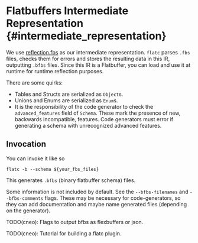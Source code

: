# Flatbuffers Intermediate Representation {#intermediate_representation}

We use [reflection.fbs](https://github.com/google/flatbuffers/blob/master/reflection/reflection.fbs)
as our intermediate representation. `flatc` parses `.fbs` files, checks them for
errors and stores the resulting data in this IR, outputting `.bfbs` files.
Since this IR is a Flatbuffer, you can load and use it at runtime for runtime
reflection purposes.

There are some quirks: 
- Tables and Structs are serialized as `Object`s.
- Unions and Enums are serialized as `Enum`s.
- It is the responsibility of the code generator to check the `advanced_features`
  field of `Schema`. These mark the presence of new, backwards incompatible, features.
  Code generators must error if generating a schema with unrecognized advanced features.


## Invocation 
You can invoke it like so
```{.sh}
flatc -b --schema ${your_fbs_files}
```
This generates `.bfbs` (binary flatbuffer schema) files.

Some information is not included by default. See the `--bfbs-filenames` and
`--bfbs-comments` flags. These may be necessary for code-generators, so they can
add documentation and maybe name generated files (depending on the generator).


TODO(cneo): Flags to output bfbs as flexbuffers or json.

TODO(cneo): Tutorial for building a flatc plugin.
